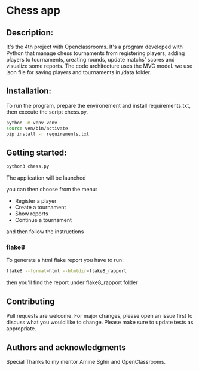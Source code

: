 # Chess app

## Description:
It's the 4th project with Openclassrooms.
It's a program developed with Python that manage chess tournaments from registering players, adding players to tournaments, creating rounds, update matchs' scores and visualize some reports.
The code architecture uses the MVC model.
we use json file for saving players and tournaments in /data folder.


## Installation:

To run the program, prepare the environement and install requirements.txt, then execute the script chess.py.

```sh
python -m venv venv
source ven/bin/activate
pip install -r requirements.txt
```

## Getting started:

```sh
python3 chess.py
```

The application will be launched

you can then choose from the menu:
* Register a player 
* Create a tournament 
* Show reports 
* Continue a tournament

and then follow the instructions

### flake8
To generate a html flake report you have to run:

```sh
flake8 --format=html --htmldir=flake8_rapport
```
then you'll find the report under flake8_rapport folder

## Contributing
Pull requests are welcome. For major changes, please open an issue first to discuss what you would like to change.
Please make sure to update tests as appropriate.


## Authors and acknowledgments
Special Thanks to my mentor Amine Sghir and OpenClassrooms.